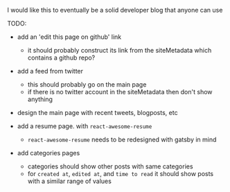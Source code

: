 I would like this to eventually be a solid developer blog that anyone can use

TODO:

- add an 'edit this page on github' link
  - it should probably construct its link from the siteMetadata which contains a github repo?

- add a feed from twitter
  - this should probably go on the main page
  - if there is no twitter account in the siteMetadata then don't show anything

- design the main page with recent tweets, blogposts, etc

- add a resume page. with `react-awesome-resume`
  - `react-awesome-resume` needs to be redesigned with gatsby in mind

- add categories pages
  - categories should show other posts with same categories
  - for `created at`, `edited at`, and `time to read` it should show posts with a similar range of values
